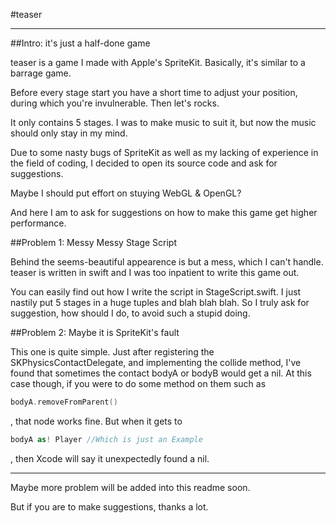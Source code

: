 #teaser
****
##Intro: it's just a half-done game

teaser is a game I made with Apple's SpriteKit. Basically, it's similar to a barrage game.

Before every stage start you have a short time to adjust your position, during which you're invulnerable. Then let's rocks.

It only contains 5 stages. I was to make music to suit it, but now the music should only stay in my mind.

Due to some nasty bugs of SpriteKit as well as my lacking of experience in the field of coding, I decided to open its source code and ask for suggestions.

Maybe I should put effort on stuying WebGL & OpenGL?

And here I am to ask for suggestions on how to make this game get higher performance.

##Problem 1: Messy Messy Stage Script

Behind the seems-beautiful appearence is but a mess, which I can't handle. teaser is written in swift and I was too inpatient to write this game out.

You can easily find out how I write the script in StageScript.swift. I just nastily put 5 stages in a huge tuples and blah blah blah. So I truly ask for suggestion, how should I do, to avoid such a stupid doing.

##Problem 2: Maybe it is SpriteKit's fault

This one is quite simple. Just after registering the SKPhysicsContactDelegate, and implementing the collide method, I've found that sometimes the contact bodyA or bodyB would get a nil. At this case though, if you were to do some method on them such as 

````swift
bodyA.removeFromParent()
````

, that node works fine. But when it gets to

````swift
bodyA as! Player //Which is just an Example
````

, then Xcode will say it unexpectedly found a nil.

****

Maybe more problem will be added into this readme soon.

But if you are to make suggestions, thanks a lot.